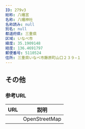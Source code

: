 ```yaml
---
ID: 279v3
総称: 八幡宮
名称: 八幡神社
名称読み: null
別名: null
都道府県: 三重県
区域: いなべ市
緯度: 35.1909148
経度: 136.4691797
郵便番号: 5110524
住所: 三重県いなべ市藤原町山口２３９−１
---
```


## その他

### 参考URL

| URL | 説明          |
| --- | ------------- |
|     | OpenStreetMap |
